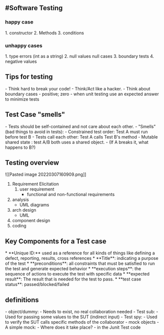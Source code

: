 
<h2> #Software Testing </h2>
<h3>happy case</h3>
1. constructor
2. Methods
3. conditions

<h3>unhappy cases</h3>
1. type errors (int as a string)
2. null values null cases
3. boundary tests
4. negative values

<h2>Tips for testing</h2>
- Think hard to break your code!
	- Think/Act like a hacker.
- Think about boundary cases
	- positive; zero
- when unit testing use an expected answer to minimize tests

<h2>Test Case "smells" </h2>
- Tests should be self-contained and not care about each other.
- "Smells" (bad things to avoid in tests):
	- Constrained test order: Test A must run before test B
- Tests call each other: Test A calls Test B's method
- Mutable shared state : test A/B both uses a shared object.
	- (If A breaks it, what happens to B?)




<h2>Testing overview</h2>
![[Pasted image 20220307160909.png]]

1. Requirement Elicitation
	1. user requirement
		- functional and non-functional requirements
2. analysis
	- UML diagrams
3. arch design
	- UML
4. component design
5. coding

<h2>Key Components for a Test case</h2>
* **Unique ID:** used as a reference for all kinds of things like defining a defect, reporting, results, cross references
* **Title**: indicating a purpose of the test
* **preconditions**: all constraints that must be satisfied to run the test and generate expected behavior
* **execution steps**: the sequence of actions to execute the test with specific data
* **expected result**: The result that is needed for the test to pass.
* **test case status**: passed/blocked/failed



<h2> definitions </h2>
- object/dummy:
	- Needs to exist, no real collaboration needed
- Test sub:
	- Used for passing some values to the SUT (indirect input)
- Test spy:
	- Used to verify the SUT calls specific methods of the collaborator
- mock objects
	- A simple mock:
		- Where does it take place?
			- in the Junit Test code
